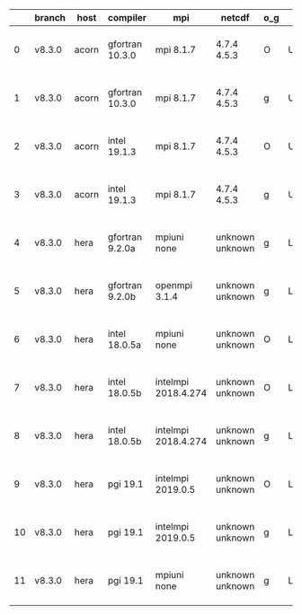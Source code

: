 |    | branch   | host   | compiler        | mpi                 | netcdf          | o_g   | os     | build   | u_pass   | u_fail   | s_pass   | s_fail   | e_pass   | e_fail   |   nuopc_pass |   nuopc_fail | artifacts_hash                                                                                                                                             | modified                  |
|----|----------|--------|-----------------|---------------------|-----------------|-------|--------|---------|----------|----------|----------|----------|----------|----------|--------------|--------------|------------------------------------------------------------------------------------------------------------------------------------------------------------|---------------------------|
|  0 | v8.3.0   | acorn  | gfortran 10.3.0 | mpi 8.1.7           | 4.7.4 4.5.3     | O     | Unicos | fail    | fail     | fail     | fail     | fail     | fail     | fail     |            0 |           50 | [artifacts](https://github.com/esmf-org/esmf-test-artifacts/tree/6b01062dbfe158ae8b5a651668c9b7c3aeab9611/v8.3.0/acorn/gfortran/10.3.0/O/mpi/8.1.7)        | 2022-06-07 01:22:39 +0000 |
|  1 | v8.3.0   | acorn  | gfortran 10.3.0 | mpi 8.1.7           | 4.7.4 4.5.3     | g     | Unicos | fail    | fail     | fail     | fail     | fail     | fail     | fail     |            0 |           50 | [artifacts](https://github.com/esmf-org/esmf-test-artifacts/tree/c83bd45180a8dd45cf5f77c7476f929391acc0fd/v8.3.0/acorn/gfortran/10.3.0/g/mpi/8.1.7)        | 2022-06-07 01:24:34 +0000 |
|  2 | v8.3.0   | acorn  | intel 19.1.3    | mpi 8.1.7           | 4.7.4 4.5.3     | O     | Unicos | pass    | 13665    | 0        | 49       | 0        | 80       | 0        |           50 |            0 | [artifacts](https://github.com/esmf-org/esmf-test-artifacts/tree/9eb7eb71158683d74c158ec10469eae63d87c64a/v8.3.0/acorn/intel/19.1.3/O/mpi/8.1.7)           | 2022-06-07 01:50:20 +0000 |
|  3 | v8.3.0   | acorn  | intel 19.1.3    | mpi 8.1.7           | 4.7.4 4.5.3     | g     | Unicos | pass    | 13665    | 0        | 49       | 0        | 80       | 0        |           50 |            0 | [artifacts](https://github.com/esmf-org/esmf-test-artifacts/tree/4cf515cfad8286f267f01419ab637d25d2764777/v8.3.0/acorn/intel/19.1.3/g/mpi/8.1.7)           | 2022-06-07 01:50:45 +0000 |
|  4 | v8.3.0   | hera   | gfortran 9.2.0a | mpiuni none         | unknown unknown | g     | Linux  | fail    | 12142    | 0        | 8        | 0        | 43       | 0        |            0 |           50 | [artifacts](https://github.com/esmf-org/esmf-test-artifacts/tree/1b1283a986a3dc9a339aee93ac49a49d73df4496/v8.3.0/hera/gfortran/9.2.0a/g/mpiuni/none)       | 2022-06-06 18:48:40 +0000 |
|  5 | v8.3.0   | hera   | gfortran 9.2.0b | openmpi 3.1.4       | unknown unknown | g     | Linux  | fail    | 13665    | 0        | 49       | 0        | 80       | 0        |           50 |            0 | [artifacts](https://github.com/esmf-org/esmf-test-artifacts/tree/fde3f4fd4daec13cf5205829c9184679d3d0938a/v8.3.0/hera/gfortran/9.2.0b/g/openmpi/3.1.4)     | 2022-06-06 18:59:33 +0000 |
|  6 | v8.3.0   | hera   | intel 18.0.5a   | mpiuni none         | unknown unknown | O     | Linux  | fail    | 12142    | 0        | 8        | 0        | 43       | 0        |            0 |           50 | [artifacts](https://github.com/esmf-org/esmf-test-artifacts/tree/c8b8dcd5850ad275c8a77bc7b659836f98f18d14/v8.3.0/hera/intel/18.0.5a/O/mpiuni/none)         | 2022-06-06 19:02:19 +0000 |
|  7 | v8.3.0   | hera   | intel 18.0.5b   | intelmpi 2018.4.274 | unknown unknown | O     | Linux  | fail    | 13665    | 0        | 49       | 0        | 80       | 0        |           50 |            0 | [artifacts](https://github.com/esmf-org/esmf-test-artifacts/tree/b9b2dfc61815a4a9c25821a93bd57c6b8e997af8/v8.3.0/hera/intel/18.0.5b/O/intelmpi/2018.4.274) | 2022-06-06 19:38:45 +0000 |
|  8 | v8.3.0   | hera   | intel 18.0.5b   | intelmpi 2018.4.274 | unknown unknown | g     | Linux  | fail    | 13665    | 0        | 49       | 0        | 80       | 0        |           50 |            0 | [artifacts](https://github.com/esmf-org/esmf-test-artifacts/tree/f19a58022a7119a3e174a3b23965dfd583cef4f2/v8.3.0/hera/intel/18.0.5b/g/intelmpi/2018.4.274) | 2022-06-06 19:36:30 +0000 |
|  9 | v8.3.0   | hera   | pgi 19.1        | intelmpi 2019.0.5   | unknown unknown | O     | Linux  | fail    | fail     | fail     | fail     | fail     | fail     | fail     |            0 |            0 | [artifacts](https://github.com/esmf-org/esmf-test-artifacts/tree/bee460e6a0d5dc789562581ebdb810ca5f03314c/v8.3.0/hera/pgi/19.1/O/intelmpi/2019.0.5)        | 2022-06-06 23:00:11 +0000 |
| 10 | v8.3.0   | hera   | pgi 19.1        | intelmpi 2019.0.5   | unknown unknown | g     | Linux  | fail    | fail     | fail     | fail     | fail     | fail     | fail     |            0 |            0 | [artifacts](https://github.com/esmf-org/esmf-test-artifacts/tree/2fb6c9d5d22ce6d7b7da29bbb8d86937f02b16ce/v8.3.0/hera/pgi/19.1/g/intelmpi/2019.0.5)        | 2022-06-06 23:12:10 +0000 |
| 11 | v8.3.0   | hera   | pgi 19.1        | mpiuni none         | unknown unknown | g     | Linux  | fail    | 11516    | 626      | 4        | 4        | 40       | 3        |            0 |           50 | [artifacts](https://github.com/esmf-org/esmf-test-artifacts/tree/0d553190d0282fa22b2e8987e4549e95f2e92082/v8.3.0/hera/pgi/19.1/g/mpiuni/none)              | 2022-06-06 20:05:42 +0000 |
